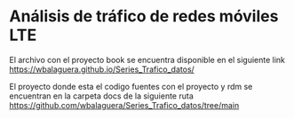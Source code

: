 # Análisis de tráfico de redes móviles LTE

El archivo con el proyecto book se encuentra disponible en el siguiente link
https://wbalaguera.github.io/Series_Trafico_datos/

El proyecto donde esta el codigo fuentes con el proyecto y rdm se encuentran en la carpeta docs
de la siguiente  ruta
https://github.com/wbalaguera/Series_Trafico_datos/tree/main
